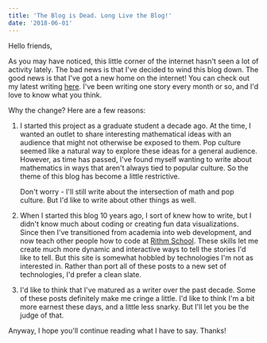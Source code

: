 ```yaml
---
title: 'The Blog is Dead. Long Live the Blog!'
date: '2018-06-01'
---
```


Hello friends,

As you may have noticed, this little corner of the internet hasn't seen a lot of activity lately. The bad news is that I've decided to wind this blog down. The good news is that I've got a new home on the internet! You can check out my latest writing [here](https://mattlane.us). I've been writing one story every month or so, and I'd love to know what you think.

Why the change? Here are a few reasons:

1.  I started this project as a graduate student a decade ago. At the time, I wanted an outlet to share interesting mathematical ideas with an audience that might not otherwise be exposed to them. Pop culture seemed like a natural way to explore these ideas for a general audience. However, as time has passed, I've found myself wanting to write about mathematics in ways that aren't always tied to popular culture. So the theme of this blog has become a little restrictive.

    Don't worry - I'll still write about the intersection of math and pop culture. But I'd like to write about other things as well.

2.  When I started this blog 10 years ago, I sort of knew how to write, but I didn't know much about coding or creating fun data visualizations. Since then I've transitioned from academia into web development, and now teach other people how to code at [Rithm School](https://www.rithmschool.com/). These skills let me create much more dynamic and interactive ways to tell the stories I'd like to tell. But this site is somewhat hobbled by technologies I'm not as interested in. Rather than port all of these posts to a new set of technologies, I'd prefer a clean slate.

3.  I'd like to think that I've matured as a writer over the past decade. Some of these posts definitely make me cringe a little. I'd like to think I'm a bit more earnest these days, and a little less snarky. But I'll let you be the judge of that.

Anyway, I hope you'll continue reading what I have to say. Thanks!
